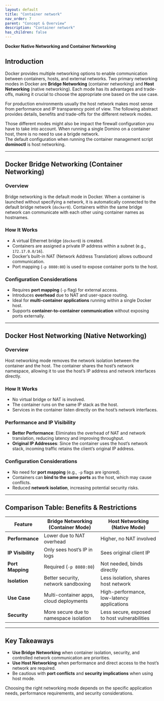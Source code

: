 ```yaml
---
layout: default
title: "Container network"
nav_order: 7
parent: "Concept & Overview"
description: "Container network"
has_children: false
---
```


**Docker Native Networking and Container Networking**

## Introduction
Docker provides multiple networking options to enable communication between containers, hosts, and external networks. Two primary networking modes in Docker are **Bridge Networking** (container networking) and **Host Networking** (native networking). Each mode has its advantages and trade-offs, making it crucial to choose the appropriate one based on the use case.

For production environments usually the host network makes most sense from performance and IP transparency point of view.
The following abstract provides details, benefits and trade-offs for the different network modes.

Those different modes might also be impact the firewall configuration you have to take into account.
When running a single Domino on a container host, there is no need to use a brigde network.  
The default configuration when running the container management script **dominoctl** is host networking.

---
## Docker Bridge Networking (Container Networking)
### Overview
Bridge networking is the default mode in Docker. When a container is launched without specifying a network, it is automatically connected to the default bridge network (`docker0`). Containers within the same bridge network can communicate with each other using container names as hostnames.

### How It Works
- A virtual Ethernet bridge (`docker0`) is created.
- Containers are assigned a private IP address within a subnet (e.g., `172.17.0.0/16`).
- Docker’s built-in NAT (Network Address Translation) allows outbound communication.
- Port mapping (`-p 8080:80`) is used to expose container ports to the host.

### Configuration Considerations
- Requires **port mapping** (`-p` flag) for external access.
- Introduces **overhead** due to NAT and user-space routing.
- Ideal for **multi-container applications** running within a single Docker host.
- Supports **container-to-container communication** without exposing ports externally.

---
## Docker Host Networking (Native Networking)
### Overview
Host networking mode removes the network isolation between the container and the host. The container shares the host’s network namespace, allowing it to use the host’s IP address and network interfaces directly.

### How It Works
- No virtual bridge or NAT is involved.
- The container runs on the same IP stack as the host.
- Services in the container listen directly on the host’s network interfaces.

### Performance and IP Visibility
- **Better Performance**: Eliminates the overhead of NAT and network translation, reducing latency and improving throughput.
- **Original IP Addresses**: Since the container uses the host’s network stack, incoming traffic retains the client’s original IP address.

### Configuration Considerations
- No need for **port mapping** (e.g., `-p` flags are ignored).
- Containers can **bind to the same ports** as the host, which may cause conflicts.
- Reduced **network isolation**, increasing potential security risks.

---
## Comparison Table: Benefits & Restrictions

| Feature            | Bridge Networking (Container Mode) | Host Networking (Native Mode) |
|--------------------|-----------------------------------|------------------------------|
| **Performance**   | Lower due to NAT overhead        | Higher, no NAT involved      |
| **IP Visibility** | Only sees host’s IP in logs      | Sees original client IP      |
| **Port Mapping**  | Required (`-p 8080:80`)         | Not needed, binds directly  |
| **Isolation**     | Better security, network sandboxing | Less isolation, shares host network |
| **Use Case**      | Multi-container apps, cloud deployments | High-performance, low-latency applications |
| **Security**      | More secure due to namespace isolation | Less secure, exposed to host vulnerabilities |

---
## Key Takeaways
- **Use Bridge Networking** when container isolation, security, and controlled network communication are priorities.
- **Use Host Networking** when performance and direct access to the host’s network are required.
- Be cautious with **port conflicts** and **security implications** when using host mode.

Choosing the right networking mode depends on the specific application needs, performance requirements, and security considerations.

